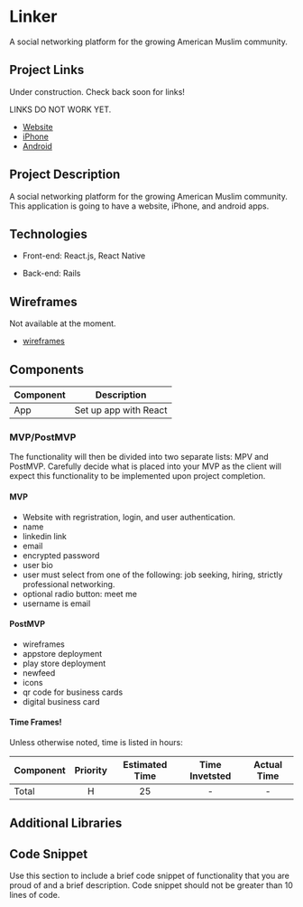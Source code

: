 # Linker
A social networking platform for the growing American Muslim community.

## Project Links

Under construction. Check back soon for links!

LINKS DO NOT WORK YET.

- [Website](https://github.com/mohammad523/Linker)
- [iPhone](https://github.com/mohammad523/Linker)
- [Android](https://github.com/mohammad523/Linker)


## Project Description

A social networking platform for the growing American Muslim community. This application is going to have a website, iPhone, and android apps. 


## Technologies

- Front-end: React.js, React Native

- Back-end: Rails


## Wireframes

Not available at the moment.

- [wireframes](https://github.com/mohammad523/Linker)

## Components


| Component | Description | 
| --- | :---: |  
| App | Set up app with React | 





### MVP/PostMVP 

The functionality will then be divided into two separate lists: MPV and PostMVP.  Carefully decide what is placed into your MVP as the client will expect this functionality to be implemented upon project completion.

#### MVP 
- Website with regristration, login, and user authentication.
- name
- linkedin link
- email 
- encrypted password
- user bio
- user must select from one of the following: job seeking, hiring, strictly professional networking.
- optional radio button: meet me
- username is email



#### PostMVP 
- wireframes
- appstore deployment
- play store deployment
- newfeed
- icons
- qr code for business cards 
- digital business card




#### Time Frames!

Unless otherwise noted, time is listed in hours:

| Component | Priority | Estimated Time | Time Invetsted | Actual Time |
| --- | :---: |  :---: | :---: | :---: |
| Total | H | 25 | - | - |

## Additional Libraries

## Code Snippet

Use this section to include a brief code snippet of functionality that you are proud of and a brief description.  Code snippet should not be greater than 10 lines of code.


